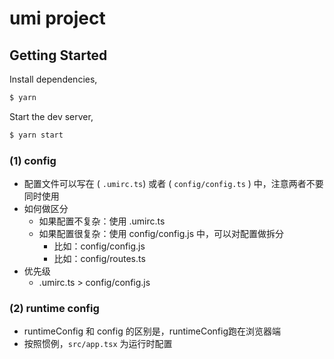 # umi project

## Getting Started

Install dependencies,

```bash
$ yarn
```

Start the dev server,

```bash
$ yarn start
```


### (1) config
- 配置文件可以写在 ( `.umirc.ts`) 或者 ( `config/config.ts` ) 中，注意两者不要同时使用
- 如何做区分
  - 如果配置不复杂：使用 .umirc.ts
  - 如果配置很复杂：使用 config/config.js 中，可以对配置做拆分
    -  比如：config/config.js
    -  比如：config/routes.ts
- 优先级
  - .umirc.ts  >  config/config.js

### (2) runtime config
- runtimeConfig 和 config 的区别是，runtimeConfig跑在浏览器端
- 按照惯例，`src/app.tsx` 为运行时配置
